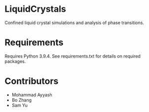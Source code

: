 # LiquidCrystals
Confined liquid crystal simulations and analysis of phase transitions.

# Requirements
Requires Python 3.9.4.
See requirements.txt for details on required packages.

# Contributors
- Mohammad Ayyash
- Bo Zhang
- Sam Yu
